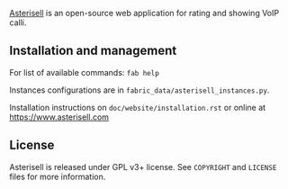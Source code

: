 [Asterisell](https://www.asterisell.com) is an open-source web application for rating and showing VoIP calli.

## Installation and management

For list of available commands: `fab help`

Instances configurations are in `fabric_data/asterisell_instances.py`.

Installation instructions on `doc/website/installation.rst` or online at https://www.asterisell.com

## License

Asterisell is released under GPL v3+ license. See `COPYRIGHT` and `LICENSE` files for more information.


